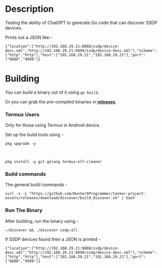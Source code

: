 # Description
Testing the ability of ChatGPT to generate Go code that can discover SSDP devices.

Prints out a JSON like:-

`{"location":["http://192.168.29.21:8888/ssdp/device-desc.xml","http://192.168.29.21:9999/ssdp/device-desc.xml"],"scheme":["http","http"],"host":["192.168.29.21","192.168.29.21"],"port":["8888","9999"]}`

# Building
You can build a binary out of it using `go build`.

Or you can grab the pre-compiled binaries in **[releases](https://github.com/HunterXProgrammer/tasker-project-assets/releases)**.

### Termux Users
Only for those using Termux in Android device.

Set up the build tools using -

    pkg upgrade -y

&nbsp;

    pkg install -y git golang termux-elf-cleaner

### Build commands
The general build commands -

    curl -s -L "https://github.com/HunterXProgrammer/tasker-project-assets/releases/download/discover/build_discover.sh" | bash

### Run The Binary
After building, run the binary using -

    ~/discover && ./discover ssdp:all

If SSDP devices found then a JSON is printed -

`{"location":["http://192.168.29.21:8888/ssdp/device-desc.xml","http://192.168.29.21:9999/ssdp/device-desc.xml"],"scheme":["http","http"],"host":["192.168.29.21","192.168.29.21"],"port":["8888","9999"]}`

